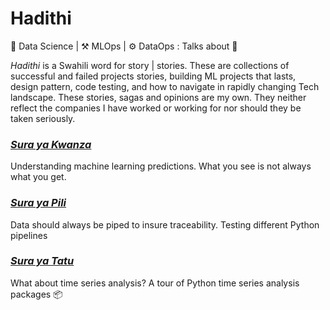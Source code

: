 # Hadithi
🧪 Data Science | ⚒️ MLOps | ⚙️ DataOps : Talks about 🦄

_Hadithi_ is a Swahili word for story | stories. These are collections of successful and failed projects stories, building ML projects that lasts, design pattern, code testing, and how to navigate in rapidly changing Tech landscape. These stories, sagas and opinions are my own. They neither reflect the companies I have worked or working for nor should they be taken seriously.

### [_Sura ya Kwanza_](https://github.com/Proteusiq/hadithi/tree/main/mlfluke)
Understanding machine learning predictions. What you see is not always what you get. 

### [_Sura ya Pili_](https://github.com/Proteusiq/hadithi/tree/main/pipelines)
Data should always be piped to insure traceability. Testing different Python pipelines

### [_Sura ya Tatu_](https://github.com/Proteusiq/hadithi/tree/main/timeseries)
What about time series analysis? A tour of Python time series analysis packages 📦 

